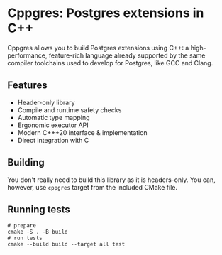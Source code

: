 # Cppgres: Postgres extensions in C++
 
Cppgres allows you to build Postgres extensions using C++: a high-performance, feature-rich
language already supported by the same compiler toolchains used to develop for Postgres,
like GCC and Clang.

## Features

* Header-only library
* Compile and runtime safety checks
* Automatic type mapping
* Ergonomic executor API
* Modern C+++20 interface & implementation
* Direct integration with C

## Building

You don't really need to build this library as it is headers-only. You can,
however, use `cppgres` target from the included CMake file.

## Running tests

```shell
# prepare
cmake -S . -B build 
# run tests
cmake --build build --target all test
```
